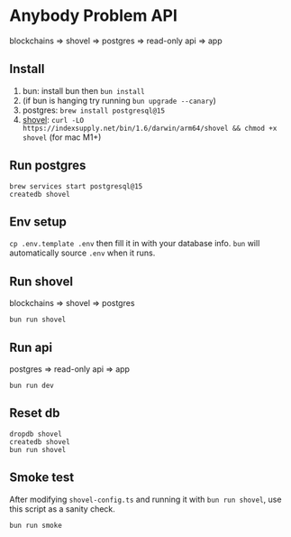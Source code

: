# Anybody Problem API

blockchains => shovel => postgres => read-only api => app

## Install

1. bun: install bun then `bun install`
2. (if bun is hanging try running `bun upgrade --canary`)
3. postgres: `brew install postgresql@15`
4. [shovel](https://www.indexsupply.com/shovel/docs/#install): `curl -LO https://indexsupply.net/bin/1.6/darwin/arm64/shovel && chmod +x shovel` (for mac M1+)

## Run postgres

```
brew services start postgresql@15
createdb shovel
```

## Env setup

`cp .env.template .env` then fill it in with your database info. `bun` will automatically source `.env` when it runs.

## Run shovel

blockchains => shovel => postgres

`bun run shovel`

## Run api

postgres => read-only api => app

`bun run dev`

## Reset db

```
dropdb shovel
createdb shovel
bun run shovel
```

## Smoke test

After modifying `shovel-config.ts` and running it with `bun run shovel`, use this script as a sanity check.

`bun run smoke`
